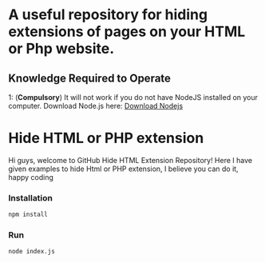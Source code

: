 # A useful repository for hiding extensions of pages on your HTML or Php website.

## Knowledge Required to Operate
1: (<strong>Compulsory</strong>) It will not work if you do not have NodeJS installed on your computer. Download Node.js here: [Download Nodejs](https://nodejs.org)

# Hide HTML or PHP extension

Hi guys, welcome to GitHub Hide HTML Extension Repository! Here I have given examples to hide Html or PHP extension, I believe you can do it, happy coding

### Installation
```md
npm install
```

### Run
```md
node index.js
```
